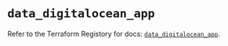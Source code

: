 # `data_digitalocean_app`

Refer to the Terraform Registory for docs: [`data_digitalocean_app`](https://www.terraform.io/docs/providers/digitalocean/d/app).
